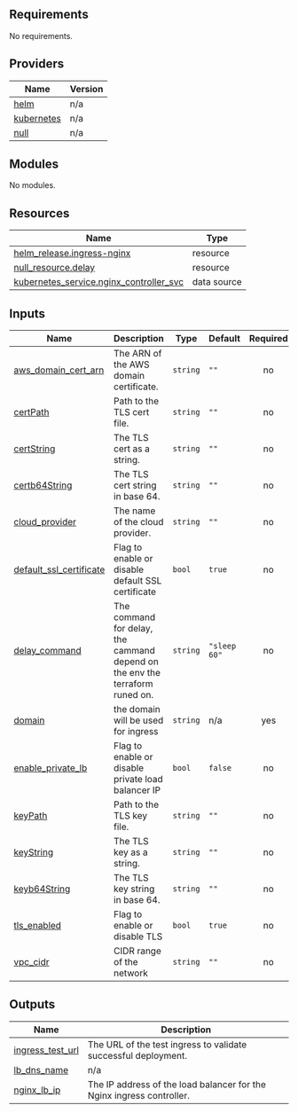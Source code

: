 <!-- BEGIN_TF_DOCS -->
## Requirements

No requirements.

## Providers

| Name | Version |
|------|---------|
| <a name="provider_helm"></a> [helm](#provider\_helm) | n/a |
| <a name="provider_kubernetes"></a> [kubernetes](#provider\_kubernetes) | n/a |
| <a name="provider_null"></a> [null](#provider\_null) | n/a |

## Modules

No modules.

## Resources

| Name | Type |
|------|------|
| [helm_release.ingress-nginx](https://registry.terraform.io/providers/hashicorp/helm/latest/docs/resources/release) | resource |
| [null_resource.delay](https://registry.terraform.io/providers/hashicorp/null/latest/docs/resources/resource) | resource |
| [kubernetes_service.nginx_controller_svc](https://registry.terraform.io/providers/hashicorp/kubernetes/latest/docs/data-sources/service) | data source |

## Inputs

| Name | Description | Type | Default | Required |
|------|-------------|------|---------|:--------:|
| <a name="input_aws_domain_cert_arn"></a> [aws\_domain\_cert\_arn](#input\_aws\_domain\_cert\_arn) | The ARN of the AWS domain certificate. | `string` | `""` | no |
| <a name="input_certPath"></a> [certPath](#input\_certPath) | Path to the TLS cert file. | `string` | `""` | no |
| <a name="input_certString"></a> [certString](#input\_certString) | The TLS cert as a string. | `string` | `""` | no |
| <a name="input_certb64String"></a> [certb64String](#input\_certb64String) | The TLS cert string in base 64. | `string` | `""` | no |
| <a name="input_cloud_provider"></a> [cloud\_provider](#input\_cloud\_provider) | The name of the cloud provider. | `string` | `""` | no |
| <a name="input_default_ssl_certificate"></a> [default\_ssl\_certificate](#input\_default\_ssl\_certificate) | Flag to enable or disable default SSL certificate | `bool` | `true` | no |
| <a name="input_delay_command"></a> [delay\_command](#input\_delay\_command) | The command for delay, the cammand depend on the env the terraform runed on. | `string` | `"sleep 60"` | no |
| <a name="input_domain"></a> [domain](#input\_domain) | the domain will be used for ingress | `string` | n/a | yes |
| <a name="input_enable_private_lb"></a> [enable\_private\_lb](#input\_enable\_private\_lb) | Flag to enable or disable private load balancer IP | `bool` | `false` | no |
| <a name="input_keyPath"></a> [keyPath](#input\_keyPath) | Path to the TLS key file. | `string` | `""` | no |
| <a name="input_keyString"></a> [keyString](#input\_keyString) | The TLS key as a string. | `string` | `""` | no |
| <a name="input_keyb64String"></a> [keyb64String](#input\_keyb64String) | The TLS key string in base 64. | `string` | `""` | no |
| <a name="input_tls_enabled"></a> [tls\_enabled](#input\_tls\_enabled) | Flag to enable or disable TLS | `bool` | `true` | no |
| <a name="input_vpc_cidr"></a> [vpc\_cidr](#input\_vpc\_cidr) | CIDR range of the network | `string` | `""` | no |

## Outputs

| Name | Description |
|------|-------------|
| <a name="output_ingress_test_url"></a> [ingress\_test\_url](#output\_ingress\_test\_url) | The URL of the test ingress to validate successful deployment. |
| <a name="output_lb_dns_name"></a> [lb\_dns\_name](#output\_lb\_dns\_name) | n/a |
| <a name="output_nginx_lb_ip"></a> [nginx\_lb\_ip](#output\_nginx\_lb\_ip) | The IP address of the load balancer for the Nginx ingress controller. |
<!-- END_TF_DOCS -->